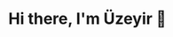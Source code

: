 # Hi there, I'm Üzeyir 👋

<!---
uzeyir08/uzeyir08 is a ✨ special ✨ repository because its `README.md` (this file) appears on your GitHub profile.
You can click the Preview link to take a look at your changes.
--->

